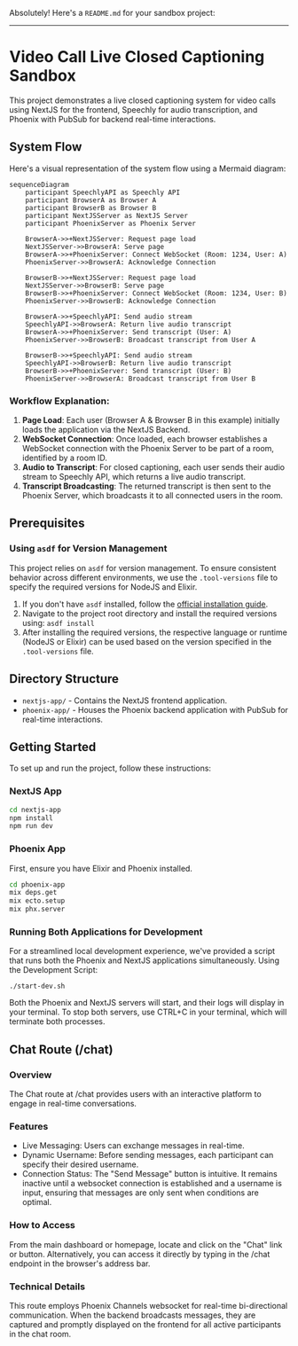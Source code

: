 Absolutely! Here's a `README.md` for your sandbox project:

---

# Video Call Live Closed Captioning Sandbox

This project demonstrates a live closed captioning system for video calls using NextJS for the frontend, Speechly for audio transcription, and Phoenix with PubSub for backend real-time interactions.

## System Flow

Here's a visual representation of the system flow using a Mermaid diagram:

```mermaid
sequenceDiagram
    participant SpeechlyAPI as Speechly API
    participant BrowserA as Browser A
    participant BrowserB as Browser B
    participant NextJSServer as NextJS Server
    participant PhoenixServer as Phoenix Server

    BrowserA->>+NextJSServer: Request page load
    NextJSServer->>BrowserA: Serve page
    BrowserA->>+PhoenixServer: Connect WebSocket (Room: 1234, User: A)
    PhoenixServer->>BrowserA: Acknowledge Connection

    BrowserB->>+NextJSServer: Request page load
    NextJSServer->>BrowserB: Serve page
    BrowserB->>+PhoenixServer: Connect WebSocket (Room: 1234, User: B)
    PhoenixServer->>BrowserB: Acknowledge Connection

    BrowserA->>+SpeechlyAPI: Send audio stream
    SpeechlyAPI->>BrowserA: Return live audio transcript
    BrowserA->>+PhoenixServer: Send transcript (User: A)
    PhoenixServer->>BrowserB: Broadcast transcript from User A

    BrowserB->>+SpeechlyAPI: Send audio stream
    SpeechlyAPI->>BrowserB: Return live audio transcript
    BrowserB->>+PhoenixServer: Send transcript (User: B)
    PhoenixServer->>BrowserA: Broadcast transcript from User B
```

### Workflow Explanation:

1. **Page Load**: Each user (Browser A & Browser B in this example) initially loads the application via the NextJS Backend.
2. **WebSocket Connection**: Once loaded, each browser establishes a WebSocket connection with the Phoenix Server to be part of a room, identified by a room ID.
3. **Audio to Transcript**: For closed captioning, each user sends their audio stream to Speechly API, which returns a live audio transcript.
4. **Transcript Broadcasting**: The returned transcript is then sent to the Phoenix Server, which broadcasts it to all connected users in the room.

## Prerequisites

### Using `asdf` for Version Management

This project relies on `asdf` for version management. To ensure consistent behavior across different environments, we use the `.tool-versions` file to specify the required versions for NodeJS and Elixir.

1. If you don't have `asdf` installed, follow the [official installation guide](https://asdf-vm.com/#/core-manage-asdf?id=install).
2. Navigate to the project root directory and install the required versions using: `asdf install`
3. After installing the required versions, the respective language or runtime (NodeJS or Elixir) can be used based on the version specified in the `.tool-versions` file.

## Directory Structure

- `nextjs-app/` - Contains the NextJS frontend application.
- `phoenix-app/` - Houses the Phoenix backend application with PubSub for real-time interactions.

## Getting Started

To set up and run the project, follow these instructions:

### NextJS App

```bash
cd nextjs-app
npm install
npm run dev
```

### Phoenix App

First, ensure you have Elixir and Phoenix installed.

```bash
cd phoenix-app
mix deps.get
mix ecto.setup
mix phx.server
```

### Running Both Applications for Development

For a streamlined local development experience, we've provided a script that runs both the Phoenix and NextJS applications simultaneously.
Using the Development Script:

```shell
./start-dev.sh
```

Both the Phoenix and NextJS servers will start, and their logs will display in your terminal. To stop both servers, use CTRL+C in your terminal, which will terminate both processes.

## Chat Route (/chat)

### Overview

The Chat route at /chat provides users with an interactive platform to engage in real-time conversations.

### Features

- Live Messaging: Users can exchange messages in real-time.
- Dynamic Username: Before sending messages, each participant can specify their desired username.
- Connection Status: The "Send Message" button is intuitive. It remains inactive until a websocket connection is established and a username is input, ensuring that messages are only sent when conditions are optimal.

### How to Access

From the main dashboard or homepage, locate and click on the "Chat" link or button.
Alternatively, you can access it directly by typing in the /chat endpoint in the browser's address bar.

### Technical Details

This route employs Phoenix Channels websocket for real-time bi-directional communication. When the backend broadcasts messages, they are captured and promptly displayed on the frontend for all active participants in the chat room.
